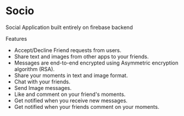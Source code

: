 # Socio



Social Application built entirely on firebase backend

Features

- Accept/Decline Friend requests from users.
- Share text and images from other apps to your friends.
- Messages are end-to-end encrypted using Asymmetric encryption algorithm (RSA).
- Share your moments in text and image format.
- Chat with your friends.
- Send Image messages.
- Like and comment on your friend's moments.
- Get notified when you receive new messages.
- Get notified when your friends comment on your moments.
